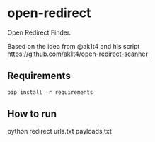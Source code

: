 # open-redirect
Open Redirect Finder.

Based on the idea from @ak1t4 and his script https://github.com/ak1t4/open-redirect-scanner

Requirements
--------------

```
pip install -r requirements
```


How to run
--------------

python redirect urls.txt payloads.txt

